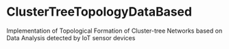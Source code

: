 # ClusterTreeTopologyDataBased
Implementation of Topological Formation of Cluster-tree Networks based on Data Analysis detected by IoT sensor devices
